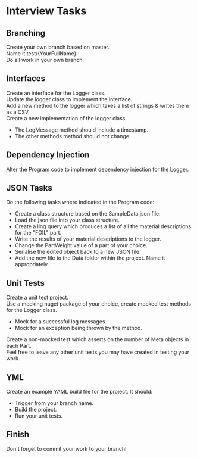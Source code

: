 # Interview Tasks

## Branching
Create your own branch based on master.  
Name it test/{YourFullName}.  
Do all work in your own branch.  

## Interfaces
Create an interface for the Logger class.  
Update the logger class to implement the interface.  
Add a new method to the logger which takes a list of strings & writes them as a CSV.  
Create a new implementation of the logger class.  
* The LogMessage method should include a timestamp.  
* The other methods method should not change.  

## Dependency Injection
Alter the Program code to implement dependency injection for the Logger.  

## JSON Tasks
Do the following tasks where indicated in the Program code:  
* Create a class structure based on the SampleData.json file.  
* Load the json file into your class structure.  
* Create a linq query which produces a list of all the material descriptions for the "FOIL" part.  
* Write the results of your material descriptions to the logger.  
* Change the PartWeight value of a part of your choice.  
* Serialise the edited object back to a new JSON file.  
* Add the new file to the Data folder within the project. Name it appropriately.  

## Unit Tests
Create a unit test project.  
Use a mocking nuget package of your choice, create mocked test methods for the Logger class.  
* Mock for a successful log messages.  
* Mock for an exception being thrown by the method.  

Create a non-mocked test which asserts on the number of Meta objects in each Part.  
Feel free to leave any other unit tests you may have created in testing your work.  

## YML
Create an example YAML build file for the project. It should:  
* Trigger from your branch name.  
* Build the project.  
* Run your unit tests.  

## Finish
Don't forget to commit your work to your branch!  
